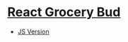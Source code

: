 # [React Grocery Bud](https://xxxreact-grocery-budxxx.netlify.app/)
- [JS Version](https://github.com/vvhys0ser10us/js-vanilla-projects/tree/master/14-grocery-bud)
